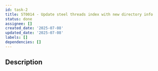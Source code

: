 ```yaml
---
id: task-2
title: ST0014 - Update steel threads index with new directory info
status: done
assignee: []
created_date: '2025-07-08'
updated_date: '2025-07-08'
labels: []
dependencies: []
---
```


## Description

